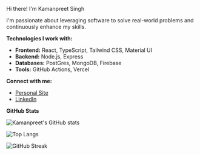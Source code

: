 Hi there! I'm Kamanpreet Singh

I'm passionate about leveraging software to solve real-world problems and continuously enhance my skills.

**Technologies I work with:**
- **Frontend:** React, TypeScript, Tailwind CSS, Material UI
- **Backend:** Node.js, Express
- **Databases:** PostGres, MongoDB, Firebase
- **Tools:** GitHub Actions, Vercel


**Connect with me:**
- [Personal Site](https://kskaman.me/)
- [LinkedIn](https://www.linkedin.com/in/kamanpreet-singh-b64672119/)



**GitHub Stats**

![Kamanpreet's GitHub stats](https://github-readme-stats.vercel.app/api?username=kskaman&show_icons=true&theme=tokyonight)  

![Top Langs](https://github-readme-stats.vercel.app/api/top-langs/?username=kskaman&layout=compact&hide=jupyter%20notebook&theme=tokyonight)

![GitHub Streak](https://streak-stats.demolab.com?user=kskaman&theme=tokyonight)
